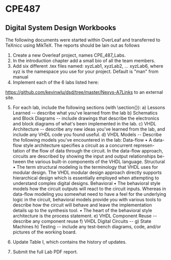 # CPE487
## Digital System Design Workbooks
The following documents were started within OverLeaf and transferred to TeXnicc using MikTeX. The reports should be lain out as follows
1.  Create a new Overleaf project, names CPE_487_Labs.
2.  In the introduction chapter add a small bio of all the team members.
3.  Add six different .tex files named: xyzLab1, xyzLab2, ... xyzLab6, where xyz is the namespace you use for your project.  Default is "man" from manual
4.  Implement each of the 6 labs listed here:

https://github.com/kevinwlu/dsd/tree/master/Nexys-A7Links to an external site.

5.  For each lab, include the following sections (with \section{}):
a) Lessons Learned -- describe what you've learned from the lab
b) Schematics and Block Diagrams -- include drawings that describe the electronics and block diagrams of what's been implemented in the lab.
c) VHDL Architecture -- describe any new ideas you've learned from the lab, and include any VHDL code you found useful.
d) VHDL Models -- Describe the following models you've encountered in the lab:
Data-flow
• A data-flow style architecture specifies a circuit as a concurrent represen- tation of the flow of
data through the circuit. In the data-flow approach, circuits are described by showing the input
and output relationships be- tween the various built-in components of the VHDL language.
Structural
• The term structural modeling is the terminology that VHDL uses for modular design. The VHDL
modular design approach directly supports hierarchical design which is essentially employed
when attempting to understand complex digital designs.
Behavioral
• The behavioral style models how the circuit outputs will react to the circuit inputs. Whereas in
data-flow modeling you somewhat need to have a feel for the underlying logic in the circuit,
behavioral models provide you with various tools to describe how the circuit will behave and
leave the implementation details up to the synthesis tool.
• The heart of the behavioral style architecture is the process statement.
e) VHDL Component Reuse -- describe any component reuse
f) VHDL Digital Circuits --
g) State Machines
h) Testing -- include any test-bench diagrams, code, and/or pictures of the working board.

6.  Update Table I, which contains the history of updates.
7.  Submit the full Lab PDF report.
